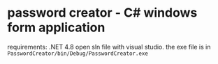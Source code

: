 # password creator - C# windows form application
requirements: .NET 4.8
open sln file with visual studio.
the exe file is in ```PasswordCreator/bin/Debug/PasswordCreator.exe```
